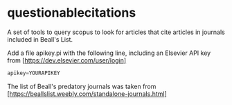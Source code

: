 # questionablecitations

A set of tools to query scopus to look for articles that cite articles in journals included in Beall's List.

Add a file apikey.pi with the following line, including an Elsevier API key from [https://dev.elsevier.com/user/login]

```python
apikey=YOURAPIKEY
```

The list of Beall's predatory journals was taken from [https://beallslist.weebly.com/standalone-journals.html]

